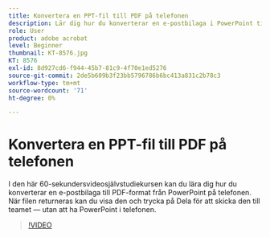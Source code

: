 ```yaml
---
title: Konvertera en PPT-fil till PDF på telefonen
description: Lär dig hur du konverterar en e-postbilaga i PowerPoint till PDF på telefonen
role: User
product: adobe acrobat
level: Beginner
thumbnail: KT-8576.jpg
KT: 8576
exl-id: 8d927cd6-f944-45b7-81c9-4f70e1ed5276
source-git-commit: 2de5b609b3f23bb5796786b6bc413a831c2b78c3
workflow-type: tm+mt
source-wordcount: '71'
ht-degree: 0%

---
```


# Konvertera en PPT-fil till PDF på telefonen

I den här 60-sekundersvideosjälvstudiekursen kan du lära dig hur du konverterar en e-postbilaga till PDF-format från PowerPoint på telefonen. När filen returneras kan du visa den och trycka på Dela för att skicka den till teamet — utan att ha PowerPoint i telefonen.

>[!VIDEO](https://video.tv.adobe.com/v/336366?hidetitle=true)
